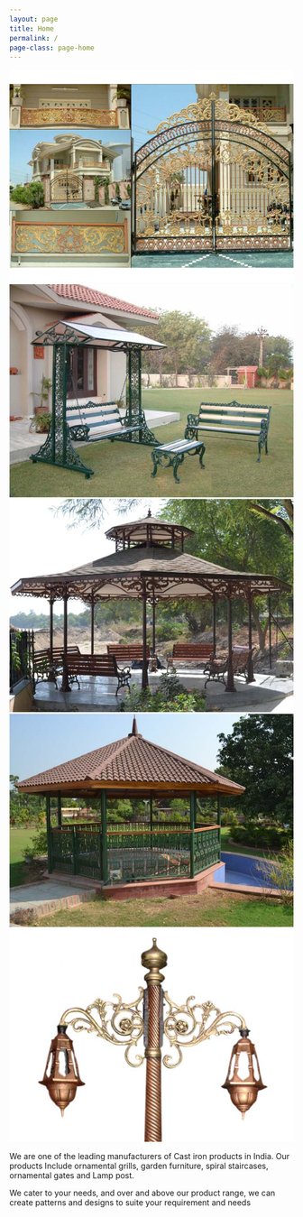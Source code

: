 ```yaml
---
layout: page
title: Home
permalink: /
page-class: page-home
---
```


<link href="assets/js/js-image-slider.css" rel="stylesheet" type="text/css" />
<script src="assets/js/js-image-slider.js" type="text/javascript"></script>

<div id="sliderFrame">
    <div id="slider">
        <img src="assets/img/slider/1.jpg" alt="" />
        <img src="assets/img/slider/2.jpg" alt="" />
        <img src="assets/img/slider/3.jpg" alt="" />
        <img src="assets/img/slider/4.jpg" alt="" />
        <img src="assets/img/slider/5.jpg" alt="" />
    </div>
    <div id="htmlcaption" style="display: none;">
        <em>HTML</em> caption. Link to <a href="http://www.google.com/">Google</a>.
    </div>
</div>

We are one of the leading manufacturers of Cast iron products in India. Our products Include ornamental grills, garden furniture, spiral staircases, ornamental gates and Lamp post.

We cater to your needs, and over and above our product range, we can create patterns and designs to suite your requirement and needs